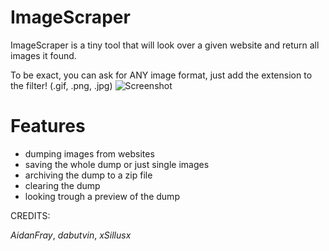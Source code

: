 # ImageScraper
ImageScraper is a tiny tool that will look over a given website and return all images it found.

To be exact, you can ask for ANY image format, just add the extension to the filter! (.gif, .png, .jpg)
![Screenshot](https://github.com/xSillusx/ImageScraper/blob/master/ImageScraper/ext/Screenshots/screen3.PNG)

# Features
- dumping images from websites
- saving the whole dump or just single images
- archiving the dump to a zip file
- clearing the dump
- looking trough a preview of the dump


CREDITS:

*AidanFray*, *dabutvin*, *xSillusx*



